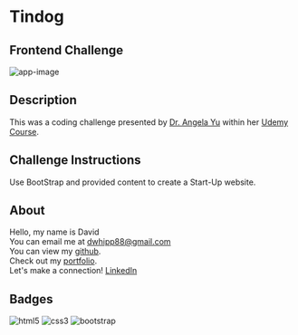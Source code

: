 # Tindog

## Frontend Challenge

![app-image]()

## Description

This was a coding challenge presented by [Dr. Angela Yu](https://www.udemy.com/user/4b4368a3-b5c8-4529-aa65-2056ec31f37e/) within her [Udemy Course](https://www.udemy.com/course/the-complete-web-development-bootcamp/).

## Challenge Instructions

Use BootStrap and provided content to create a Start-Up website.

## About

Hello, my name is David  
You can email me at [dwhipp88@gmail.com](mailto:dwhipp88@gmail.com)  
You can view my [github](https://github.com/D-Whipp).  
Check out my [portfolio](https://splendid-ganache-f82581.netlify.app/).  
Let's make a connection! [LinkedIn](https://www.linkedin.com/in/david-w-079841213/)

## Badges

![html5](https://img.shields.io/badge/html5-HyperTextMarkupLanguage-darkblue)
![css3](https://img.shields.io/badge/css3-CascadingStyleSheets-darkblue)
![bootstrap](https://img.shields.io/badge/layout-Bootstrap5-darkblue)
